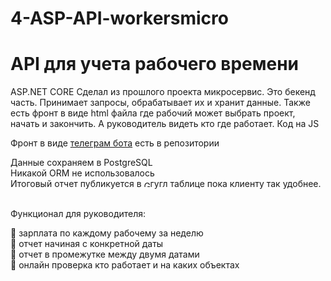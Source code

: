 # 4-ASP-API-workersmicro

# API для учета рабочего времени

ASP.NET CORE
Сделал из прошлого проекта микросервис. Это бекенд часть. Принимает запросы, обрабатывает их и хранит данные.
Также есть фронт в виде html файла где рабочий может выбрать проект, начать и закончить. А руководитель видеть кто где работает. Код на JS

Фронт в виде [телеграм бота](https://github.com/Millton8/4.1-microbot) есть в репозитории 
<div> 
 Данные сохраняем в PostgreSQL<br />
  Никакой ORM не использовалось<br />
 Итоговый отчет публикуется в <img src="https://www.clipartmax.com/png/small/281-2811607_google-sheets-google-sheets-icon-png.png" title="Git" **alt="Git" width="10" height="10"/>гугл таблице пока клиенту так удобнее. <br />
<div>
  <br>
<p>Функционал для руководителя:</p>

 :small_blue_diamond: зарплата по каждому рабочему за неделю<br />
 :small_blue_diamond: отчет начиная с конкретной даты<br />
 :small_blue_diamond: отчет в промежутке между двумя датами<br />
 :small_blue_diamond: онлайн проверка кто работает и на каких объектах<br />
  </div>
